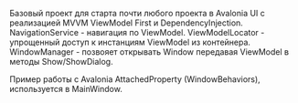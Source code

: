 Базовый проект для старта почти любого проекта в Avalonia UI с реализацией MVVM ViewModel First и DependencyInjection.
NavigationService - навигация по ViewModel.
ViewModelLocator - упрощенный доступ к инстанциям ViewModel из контейнера.
WindowManager - позвояет открывать Window передавая ViewModel в методы Show/ShowDialog.

Пример работы с Avalonia AttachedProperty (WindowBehaviors), используется в MainWindow.
